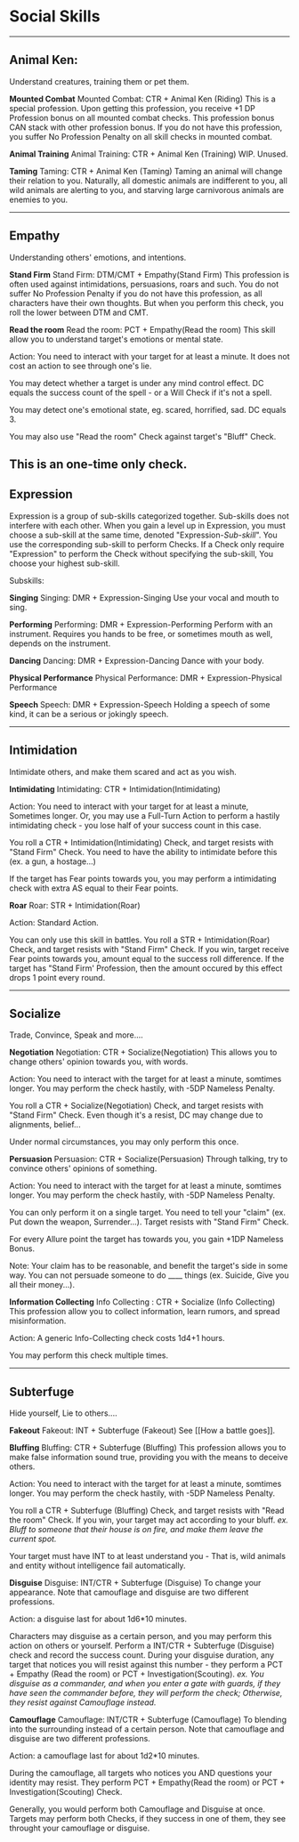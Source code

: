 # Social Skills
---

## Animal Ken:
Understand creatures, training them or pet them.

**Mounted Combat**
Mounted Combat: CTR + Animal Ken (Riding)
This is a special profession. Upon getting this profession, you receive +1 DP Profession bonus on all mounted combat checks. This profession bonus CAN stack with other profession bonus.
If you do not have this profession, you suffer No Profession Penalty on all skill checks in mounted combat. 

**Animal Training**
Animal Training: CTR + Animal Ken (Training)
WIP. Unused.

**Taming**
Taming: CTR + Animal Ken (Taming)
Taming an animal will change their relation to you.
Naturally, all domestic animals are indifferent to you, all wild animals are alerting to you, and starving large carnivorous animals are enemies to you. 

---

## Empathy
Understanding others' emotions, and intentions.

**Stand Firm**
Stand Firm: DTM/CMT + Empathy(Stand Firm)
This profession is often used against intimidations, persuasions, roars and such. You do not suffer No Profession Penalty if you do not have this profession, as all characters have their own thoughts. But when you perform this check, you roll the lower between DTM and CMT.

**Read the room**
Read the room: PCT + Empathy(Read the room)
This skill allow you to understand target's emotions or mental state.

Action: You need to interact with your target for at least a minute. It does not cost an action to see through one's lie.

You may detect whether a target is under any mind control effect. DC equals the success count of the spell - or a Will Check if it's not a spell.

You may detect one's emotional state, eg. scared, horrified, sad. DC equals 3.

You may also use "Read the room" Check against target's "Bluff" Check.

This is an one-time only check.
---

## Expression

Expression is a group of sub-skills categorized together. Sub-skills does not interfere with each other.
When you gain a level up in Expression, you must choose a sub-skill at the same time, denoted "Expression-*Sub-skill*". You use the corresponding sub-skill to perform Checks.
If a Check only require "Expression" to perform the Check without specifying the sub-skill, You choose your highest sub-skill.  

Subskills:

**Singing**
Singing: DMR + Expression-Singing
Use your vocal and mouth to sing.

**Performing**
Performing: DMR + Expression-Performing
Perform with an instrument. Requires you hands to be free, or sometimes mouth as well, depends on the instrument.

**Dancing**
Dancing: DMR + Expression-Dancing
Dance with your body.

**Physical Performance**
Physical Performance: DMR + Expression-Physical Performance


**Speech**
Speech: DMR + Expression-Speech
Holding a speech of some kind, it can be a serious or jokingly speech.

---

## Intimidation
Intimidate others, and make them scared and act as you wish.

**Intimidating**
Intimidating: CTR + Intimidation(Intimidating)

Action: You need to interact with your target for at least a minute, Sometimes longer. Or, you may use a Full-Turn Action to perform a hastily intimidating check - you lose half of your success count in this case.

You roll a CTR + Intimidation(Intimidating) Check, and target resists with "Stand Firm" Check. You need to have the ability to intimidate before this (ex. a gun, a hostage...)

If the target has Fear points towards you, you may perform a intimidating check with extra AS equal to their Fear points.

**Roar**
Roar: STR + Intimidation(Roar)

Action: Standard Action.

You can only use this skill in battles. You roll a STR + Intimidation(Roar) Check, and target resists with "Stand Firm" Check. If you win, 
target receive Fear points towards you, amount equal to the success roll difference. 
If the target has "Stand Firm' Profession, then the amount occured by this effect drops 1 point every round.

---

## Socialize
Trade, Convince, Speak and more....

**Negotiation**
Negotiation: CTR + Socialize(Negotiation)
This allows you to change others' opinion towards you, with words.

Action: You need to interact with the target for at least a minute, somtimes longer. You may perform the check hastily, with -5DP Nameless Penalty.

You roll a CTR + Socialize(Negotiation) Check, and target resists with "Stand Firm" Check. Even though it's a resist, DC may change due to alignments, belief...

Under normal circumstances, you may only perform this once.

**Persuasion**
Persuasion: CTR + Socialize(Persuasion)
Through talking, try to convince others' opinions of something.

Action: You need to interact with the target for at least a minute, somtimes longer. You may perform the check hastily, with -5DP Nameless Penalty.

You can only perform it on a single target. You need to tell your "claim" (ex. Put down the weapon, Surrender...).  Target resists with "Stand Firm" Check.

For every Allure point the target has towards you, you gain +1DP Nameless Bonus.

Note: Your claim has to be reasonable, and benefit the target's side in some way. You can not persuade someone to do ____ things (ex. Suicide, Give you all their money...).

**Information Collecting**
Info Collecting : CTR + Socialize (Info Collecting)
This profession allow you to collect information, learn rumors, and spread misinformation.

Action: A generic Info-Collecting check costs 1d4+1 hours.

You may perform this check multiple times.


---

## Subterfuge
Hide yourself, Lie to others....

**Fakeout**
Fakeout: INT + Subterfuge (Fakeout) 
See [[How a battle goes]].

**Bluffing**
Bluffing: CTR + Subterfuge (Bluffing)
This profession allows you to make false information sound true, providing you with the means to deceive others.

Action: You need to interact with the target for at least a minute, somtimes longer. You may perform the check hastily, with -5DP Nameless Penalty.

You roll a CTR + Subterfuge (Bluffing) Check, and target resists with "Read the room" Check.  If you win, your target may act according to your bluff.
*ex. Bluff to someone that their house is on fire, and make them leave the current spot.*

Your target must have INT to at least understand you - That is, wild animals and entity without intelligence fail automatically.

**Disguise**
Disguise: INT/CTR + Subterfuge (Disguise)
To change your appearance. Note that camouflage and disguise are two different professions.

Action: a disguise last for about 1d6*10 minutes.

Characters may disguise as a certain person, and you may perform this action on others or yourself.
Perform a INT/CTR + Subterfuge (Disguise) check and record the success count. During your disguise duration, any target that notices you will resist against this number - they perform a PCT + Empathy (Read the room) or PCT + Investigation(Scouting). 
*ex. You disguise as a commander, and when you enter a gate with guards, if they have seen the commander before, they will perform the check; Otherwise, they resist against Camouflage instead.*

**Camouflage**
Camouflage: INT/CTR + Subterfuge (Camouflage)
To blending into the surrounding instead of a certain person. Note that camouflage and disguise are two different professions.

Action: a camouflage last for about 1d2*10 minutes.

During the camouflage, all targets who notices you AND questions your identity may resist. They perform PCT + Empathy(Read the room) or PCT + Investigation(Scouting) Check.  

Generally, you would perform both Camouflage and Disguise at once. Targets may perform both Checks, if they success in one of them, they see throught your camouflage or disguise.